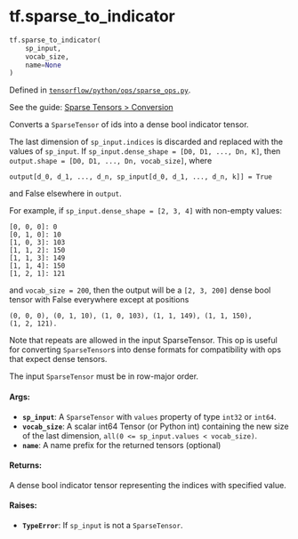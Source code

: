 <div itemscope itemtype="http://developers.google.com/ReferenceObject">
<meta itemprop="name" content="tf.sparse_to_indicator" />
</div>

# tf.sparse_to_indicator

``` python
tf.sparse_to_indicator(
    sp_input,
    vocab_size,
    name=None
)
```



Defined in [`tensorflow/python/ops/sparse_ops.py`](https://www.tensorflow.org/code/tensorflow/python/ops/sparse_ops.py).

See the guide: [Sparse Tensors > Conversion](../../../api_guides/python/sparse_ops.md#Conversion)

Converts a `SparseTensor` of ids into a dense bool indicator tensor.

The last dimension of `sp_input.indices` is discarded and replaced with
the values of `sp_input`.  If `sp_input.dense_shape = [D0, D1, ..., Dn, K]`,
then `output.shape = [D0, D1, ..., Dn, vocab_size]`, where

    output[d_0, d_1, ..., d_n, sp_input[d_0, d_1, ..., d_n, k]] = True

and False elsewhere in `output`.

For example, if `sp_input.dense_shape = [2, 3, 4]` with non-empty values:

    [0, 0, 0]: 0
    [0, 1, 0]: 10
    [1, 0, 3]: 103
    [1, 1, 2]: 150
    [1, 1, 3]: 149
    [1, 1, 4]: 150
    [1, 2, 1]: 121

and `vocab_size = 200`, then the output will be a `[2, 3, 200]` dense bool
tensor with False everywhere except at positions

    (0, 0, 0), (0, 1, 10), (1, 0, 103), (1, 1, 149), (1, 1, 150),
    (1, 2, 121).

Note that repeats are allowed in the input SparseTensor.
This op is useful for converting `SparseTensor`s into dense formats for
compatibility with ops that expect dense tensors.

The input `SparseTensor` must be in row-major order.

#### Args:

* <b>`sp_input`</b>: A `SparseTensor` with `values` property of type `int32` or
    `int64`.
* <b>`vocab_size`</b>: A scalar int64 Tensor (or Python int) containing the new size
    of the last dimension, `all(0 <= sp_input.values < vocab_size)`.
* <b>`name`</b>: A name prefix for the returned tensors (optional)


#### Returns:

A dense bool indicator tensor representing the indices with specified value.


#### Raises:

* <b>`TypeError`</b>: If `sp_input` is not a `SparseTensor`.